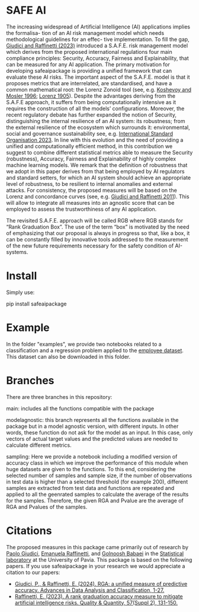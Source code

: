 # SAFE AI

The increasing widespread of Artificial Intelligence (AI) applications implies the formalisa-
tion of an AI risk management model which needs methodological guidelines for an effec-
tive implementation. To fill the gap, [Giudici and Raffinetti (2023)](https://www.sciencedirect.com/science/article/pii/S1544612323004609) 
introduced a S.A.F.E.
risk management model which derives from the proposed international regulations four main
compliance principles: Security, Accuracy, Fairness and Explainability, that can be measured
for any AI application. The primary motivation for developing safeaipackage is providing a
unified framework that can evaluate these AI risks.
The important aspect of the S.A.F.E. model is that it proposes metrics that are interrelated,
are standardised, and have a common mathematical root: the Lorenz Zonoid tool (see, e.g. [Koshevoy and Mosler 1996](https://www.tandfonline.com/doi/abs/10.1080/01621459.1996.10476955); [Lorenz 1905](https://link.springer.com/article/10.1007/s11135-023-01613-y)). 
Despite the advantages deriving from the S.A.F.E
approach, it suffers from being computationally intensive as it requires the construction of
all the models’ configurations. Moreover, the recent regulatory debate has further expanded
the notion of Security, distinguishing the internal resilience of an AI system: its robustness;
from the external resilience of the ecosystem which surrounds it: environmental, social and
governance sustainability see, e.g. [International Standard Organisation 2023](https://www.iso.org/standard/77304.html).
In line with this evolution and the need of providing a unified and computationally efficient
method, in this contribution we suggest to combine different statistical metrics able to measure
the Security (robustness), Accuracy, Fairness and Explainability of highly complex machine
learning models. We remark that the definition of robustness that we adopt in this paper
derives from that being employed by AI regulators and standard setters, for which an AI
system should achieve an appropriate level of robustness, to be resilient to internal anomalies
and external attacks. For consistency, the proposed measures will be based on the Lorenz and
concordance curves (see, e.g. [Giudici and Raffinetti 2011](https://www.sciencedirect.com/science/article/pii/S0167715210002816?casa_token=vmope_BDFxcAAAAA:82Klf9ITRpkb7580mnvxfebtLu-SaTcuhpJKnqq6OeF3NtW-xmy5acHsUUJuhGUzkALZUBYX1g)). This will allow to
integrate all measures into an agnostic score that can be employed to assess the trustworthiness
of any AI application.

The revisited S.A.F.E. approach will be called RGB where RGB stands for “Rank Graduation
Box”. The use of the term “box” is motivated by the need of emphasizing that our proposal is
always in progress so that, like a box, it can be constantly filled by innovative tools addressed
to the measurement of the new future requirements necessary for the safety condition of
AI-systems.


# Install

Simply use:

pip install safeaipackage


# Example

In the folder "examples", we provide two notebooks related to a classification and a regression problem applied to the [employee dataset](https://search.r-project.org/CRAN/refmans/stima/html/employee.html).
This dataset can also be downloaded in this folder. 

# Branches

There are three branches in this repository:

main: includes all the functions compatible with the package

modelagnostic: this branch represents all the functions available in the package but in a model agnostic version, with different inputs. In other words, these function do not ask for the model as an input. In this case, only vectors of actual target values and the predicted values are needed to calculate different metrics.

sampling: Here we provide a notebook including a modified version of accuracy class in which we improve the performance of this module when huge datasets are given to the functions. To this end, considering the selected number of samples and sample size, if the number of observations in test data is higher than a selected threshold (for example 200), different samples are extracted from test data and functions are repeated and applied to all the geenrated samples to calculate the average of the results for the samples. Therefore, the given RGA and Pvalue are the average of RGA and Pvalues of the samples.

# Citations

The proposed measures in this package came primarily out of research by 
[Paolo Giudici](https://www.linkedin.com/in/paolo-giudici-60028a/), [Emanuela Raffinetti](https://www.linkedin.com/in/emanuela-raffinetti-a3980215/), 
and [Golnoosh Babaei](https://www.linkedin.com/in/golnoosh-babaei-990077187/) in the [Statistical laboratory](https://sites.google.com/unipv.it/statslab-pavia/home?authuser=0) 
at the University of Pavia. 
This package is based on the following papers. If you use safeaipackage in your research we would appreciate a citation to our papers:
* [Giudici, P., & Raffinetti, E. (2024). RGA: a unified measure of predictive accuracy. Advances in Data Analysis and Classification, 1-27.](https://link.springer.com/article/10.1007/s11634-023-00574-2)
* [Raffinetti, E. (2023). A rank graduation accuracy measure to mitigate artificial intelligence risks. Quality & Quantity, 57(Suppl 2), 131-150.](https://link.springer.com/article/10.1007/s11135-023-01613-y)

